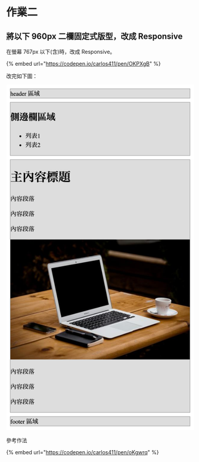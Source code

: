 # 作業二

## 將以下 960px 二欄固定式版型，改成 Responsive

在螢幕 767px 以下\(含\)時，改成 Responsive。

{% embed url="https://codepen.io/carlos411/pen/OKPXgB" %}

改完如下圖：

![&#x4E8C;&#x6B04;&#x5F0F;&#x56FA;&#x5B9A;&#x7248;&#x578B;&#x6539;&#x6210; Responsive](../../.gitbook/assets/er-lan-shi-gu-ding-ban-xing-gai-cheng-responsive.png)

參考作法

{% embed url="https://codepen.io/carlos411/pen/oKgwrq" %}




